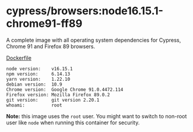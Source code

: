 # cypress/browsers:node16.15.1-chrome91-ff89

A complete image with all operating system dependencies for Cypress, Chrome
91 and Firefox 89 browsers.

[Dockerfile](Dockerfile)

```text
node version:    v16.15.1
npm version:     6.14.13
yarn version:    1.22.10
debian version:  10.9
Chrome version:  Google Chrome 91.0.4472.114  
Firefox version: Mozilla Firefox 89.0.2
git version:     git version 2.20.1
whoami:          root
```

**Note:** this image uses the `root` user. You might want to switch to non-root
user like `node` when running this container for security.
